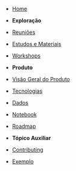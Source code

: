 - [Home](README.md)

- **Exploração**

- [Reuniões](/exploracao/reunioes.md)
- [Estudos e Materiais](/exploracao/estudos_materiais.md)
- [Workshops](/exploracao/workshops.md)

- **Produto**

- [Visão Geral do Produto](/produto/visaogeral.md)
- [Tecnologias](/produto/tecnologias.md)
- [Dados](/produto/dados.md)
- [Notebook](/produto/notebook.md)
- [Roadmap](/produto/roadmap.md)

- **Tópico Auxiliar**

- [Contributing](CONTRIBUTING.md)
- [Exemplo](template.md)
